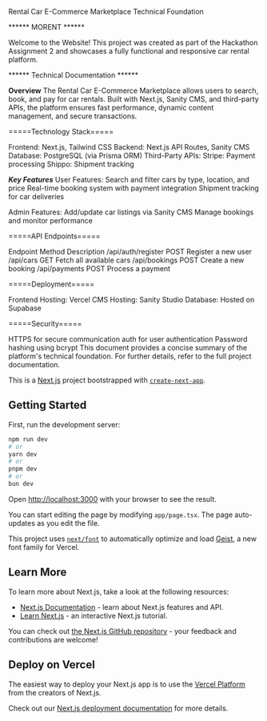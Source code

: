 
Rental Car E-Commerce Marketplace Technical Foundation


 ****** MORENT ******

Welcome to the Website!
This project was created as part of the Hackathon Assignment 2 and showcases a fully functional and responsive car rental platform.


****** Technical Documentation ******

____Overview____
The Rental Car E-Commerce Marketplace allows users to search, book, and pay for car rentals. Built with Next.js, Sanity CMS, and third-party APIs, the platform ensures fast performance, dynamic content management, and secure transactions.

=====Technology Stack=====
   
Frontend: Next.js, Tailwind CSS
Backend: Next.js API Routes, Sanity CMS
Database: PostgreSQL (via Prisma ORM)
Third-Party APIs:
Stripe: Payment processing
Shippo: Shipment tracking

_____Key Features_____
User Features:
Search and filter cars by type, location, and price
Real-time booking system with payment integration
Shipment tracking for car deliveries

Admin Features:
Add/update car listings via Sanity CMS
Manage bookings and monitor performance

=====API Endpoints=====

Endpoint	              Method       Description
/api/auth/register    	POST         Register a new user
/api/cars	GET         	Fetch        all available cars
/api/bookings	          POST	       Create a new booking
/api/payments	          POST	       Process a payment

=====Deployment=====

Frontend Hosting: Vercel
CMS Hosting: Sanity Studio
Database: Hosted on Supabase

=====Security=====

HTTPS for secure communication
auth for user authentication
Password hashing using bcrypt
                  This document provides a concise summary of the platform's technical foundation. For further details, refer to the full project documentation.



This is a [Next.js](https://nextjs.org) project bootstrapped with [`create-next-app`](https://nextjs.org/docs/app/api-reference/cli/create-next-app).

## Getting Started

First, run the development server:

```bash
npm run dev
# or
yarn dev
# or
pnpm dev
# or
bun dev
```

Open [http://localhost:3000](http://localhost:3000) with your browser to see the result.

You can start editing the page by modifying `app/page.tsx`. The page auto-updates as you edit the file.

This project uses [`next/font`](https://nextjs.org/docs/app/building-your-application/optimizing/fonts) to automatically optimize and load [Geist](https://vercel.com/font), a new font family for Vercel.

## Learn More

To learn more about Next.js, take a look at the following resources:

- [Next.js Documentation](https://nextjs.org/docs) - learn about Next.js features and API.
- [Learn Next.js](https://nextjs.org/learn) - an interactive Next.js tutorial.

You can check out [the Next.js GitHub repository](https://github.com/vercel/next.js) - your feedback and contributions are welcome!

## Deploy on Vercel

The easiest way to deploy your Next.js app is to use the [Vercel Platform](https://vercel.com/new?utm_medium=default-template&filter=next.js&utm_source=create-next-app&utm_campaign=create-next-app-readme) from the creators of Next.js.

Check out our [Next.js deployment documentation](https://nextjs.org/docs/app/building-your-application/deploying) for more details.
